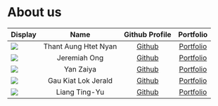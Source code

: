 # About us

Display | Name | Github Profile | Portfolio 
--------|:----:|:--------------:|:---------:
![](https://via.placeholder.com/100.png?text=Photo) | Thant Aung Htet Nyan | [Github](https://github.com/thant) | [Portfolio](team/thant.md)
![](https://via.placeholder.com/100.png?text=Photo) | Jeremiah Ong | [Github](https://github.com/miahjerry) | [Portfolio](team/miahjerry.md)
![](https://via.placeholder.com/100.png?text=Photo) | Yan Zaiya | [Github](https://github.com/skyanzy) | [Portfolio](team/skyanzy.md)
![](https://via.placeholder.com/100.png?text=Photo) | Gau Kiat Lok Jerald | [Github](https://github.com/jeraldgau) | [Portfolio](team/jeraldgau.md)
![](https://via.placeholder.com/100.png?text=Photo) | Liang Ting-Yu | [Github](https://github.com/michelleliang0116) | [Portfolio](team/michelleliang0116.md)
